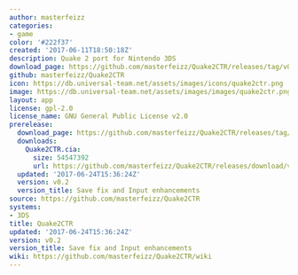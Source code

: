```yaml
---
author: masterfeizz
categories:
- game
color: '#222f37'
created: '2017-06-11T18:50:18Z'
description: Quake 2 port for Nintendo 3DS
download_page: https://github.com/masterfeizz/Quake2CTR/releases/tag/v0.2
github: masterfeizz/Quake2CTR
icon: https://db.universal-team.net/assets/images/icons/quake2ctr.png
image: https://db.universal-team.net/assets/images/images/quake2ctr.png
layout: app
license: gpl-2.0
license_name: GNU General Public License v2.0
prerelease:
  download_page: https://github.com/masterfeizz/Quake2CTR/releases/tag/v0.2
  downloads:
    Quake2CTR.cia:
      size: 54547392
      url: https://github.com/masterfeizz/Quake2CTR/releases/download/v0.2/Quake2CTR.cia
  updated: '2017-06-24T15:36:24Z'
  version: v0.2
  version_title: Save fix and Input enhancements
source: https://github.com/masterfeizz/Quake2CTR
systems:
- 3DS
title: Quake2CTR
updated: '2017-06-24T15:36:24Z'
version: v0.2
version_title: Save fix and Input enhancements
wiki: https://github.com/masterfeizz/Quake2CTR/wiki
---
```

